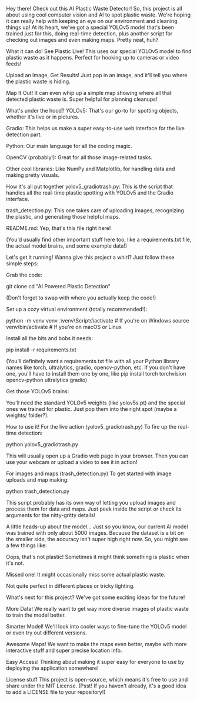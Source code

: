 Hey there! Check out this AI Plastic Waste Detector!
So, this project is all about using cool computer vision and AI to spot plastic waste. We're hoping it can really help with keeping an eye on our environment and cleaning things up! At its heart, we've got a special YOLOv5 model that's been trained just for this, doing real-time detection, plus another script for checking out images and even making maps. Pretty neat, huh?

What it can do!
See Plastic Live! This uses our special YOLOv5 model to find plastic waste as it happens. Perfect for hooking up to cameras or video feeds!

Upload an Image, Get Results! Just pop in an image, and it'll tell you where the plastic waste is hiding.

Map It Out! It can even whip up a simple map showing where all that detected plastic waste is. Super helpful for planning cleanups!

What's under the hood?
YOLOv5: That's our go-to for spotting objects, whether it's live or in pictures.

Gradio: This helps us make a super easy-to-use web interface for the live detection part.

Python: Our main language for all the coding magic.

OpenCV (probably!): Great for all those image-related tasks.

Other cool libraries: Like NumPy and Matplotlib, for handling data and making pretty visuals.

How it's all put together
yolov5_gradiotrash.py: This is the script that handles all the real-time plastic spotting with YOLOv5 and the Gradio interface.

trash_detection.py: This one takes care of uploading images, recognizing the plastic, and generating those helpful maps.

README.md: Yep, that's this file right here!

(You'd usually find other important stuff here too, like a requirements.txt file, the actual model brains, and some example data!)

Let's get it running!
Wanna give this project a whirl? Just follow these simple steps:

Grab the code:

git clone <your-repository-url>
cd "AI Powered Plastic Detection"

(Don't forget to swap <your-repository-url> with where you actually keep the code!)

Set up a cozy virtual environment (totally recommended!):

python -m venv venv
.\venv\Scripts\activate   # If you're on Windows
source venv/bin/activate # If you're on macOS or Linux

Install all the bits and bobs it needs:

pip install -r requirements.txt

(You'll definitely want a requirements.txt file with all your Python library names like torch, ultralytics, gradio, opencv-python, etc. If you don't have one, you'll have to install them one by one, like pip install torch torchvision opencv-python ultralytics gradio)

Get those YOLOv5 brains:

You'll need the standard YOLOv5 weights (like yolov5s.pt) and the special ones we trained for plastic. Just pop them into the right spot (maybe a weights/ folder?).

How to use it!
For the live action (yolov5_gradiotrash.py)
To fire up the real-time detection:

python yolov5_gradiotrash.py

This will usually open up a Gradio web page in your browser. Then you can use your webcam or upload a video to see it in action!

For images and maps (trash_detection.py)
To get started with image uploads and map making:

python trash_detection.py

This script probably has its own way of letting you upload images and process them for data and maps. Just peek inside the script or check its arguments for the nitty-gritty details!

A little heads-up about the model...
Just so you know, our current AI model was trained with only about 5000 images. Because the dataset is a bit on the smaller side, the accuracy isn't super high right now. So, you might see a few things like:

Oops, that's not plastic! Sometimes it might think something is plastic when it's not.

Missed one! It might occasionally miss some actual plastic waste.

Not quite perfect in different places or tricky lighting.

What's next for this project?
We've got some exciting ideas for the future!

More Data! We really want to get way more diverse images of plastic waste to train the model better.

Smarter Model! We'll look into cooler ways to fine-tune the YOLOv5 model or even try out different versions.

Awesome Maps! We want to make the maps even better, maybe with more interactive stuff and super precise location info.

Easy Access! Thinking about making it super easy for everyone to use by deploying the application somewhere!

License stuff
This project is open-source, which means it's free to use and share under the MIT License. (Psst! If you haven't already, it's a good idea to add a LICENSE file to your repository!)
